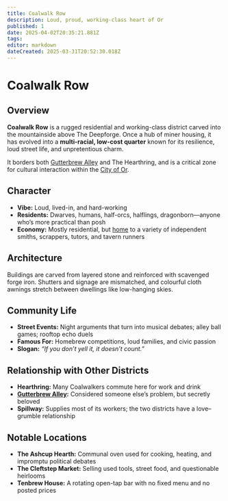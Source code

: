 ```yaml
---
title: Coalwalk Row
description: Loud, proud, working-class heart of Or
published: 1
date: 2025-04-02T20:35:21.881Z
tags: 
editor: markdown
dateCreated: 2025-03-31T20:52:30.018Z
---
```


# Coalwalk Row

## Overview
**Coalwalk Row** is a rugged residential and working-class district carved into the mountainside above The Deepforge. Once a hub of miner housing, it has evolved into a **multi-racial, low-cost quarter** known for its resilience, loud street life, and unpretentious charm.

It borders both [Gutterbrew Alley](/location/settlement/city/city-of-or/district/gutterbrew-alley.md) and The Hearthring, and is a critical zone for cultural interaction within the [City of Or](/location/settlement/city/city-of-or.md).

## Character
- **Vibe:** Loud, lived-in, and hard-working  
- **Residents:** Dwarves, humans, half-orcs, halflings, dragonborn—anyone who’s more practical than posh  
- **Economy:** Mostly residential, but [home](/home.md) to a variety of independent smiths, scrappers, tutors, and tavern runners

## Architecture
Buildings are carved from layered stone and reinforced with scavenged forge iron. Shutters and signage are mismatched, and colourful cloth awnings stretch between dwellings like low-hanging skies.

## Community Life
- **Street Events:** Night arguments that turn into musical debates; alley ball games; rooftop echo duels  
- **Famous For:** Homebrew competitions, loud families, and civic passion  
- **Slogan:** *“If you don’t yell it, it doesn’t count.”*

## Relationship with Other Districts
- **Hearthring:** Many Coalwalkers commute here for work and drink  
- **[Gutterbrew Alley](/location/settlement/city/city-of-or/district/gutterbrew-alley.md):** Considered someone else’s problem, but secretly beloved  
- **Spillway:** Supplies most of its workers; the two districts have a love–grumble relationship

## Notable Locations
- **The Ashcup Hearth:** Communal oven used for cooking, heating, and impromptu political debates  
- **The Cleftstep Market:** Selling used tools, street food, and questionable heirlooms  
- **Tenbrew House:** A rotating open-tap bar with no fixed menu and no posted prices
